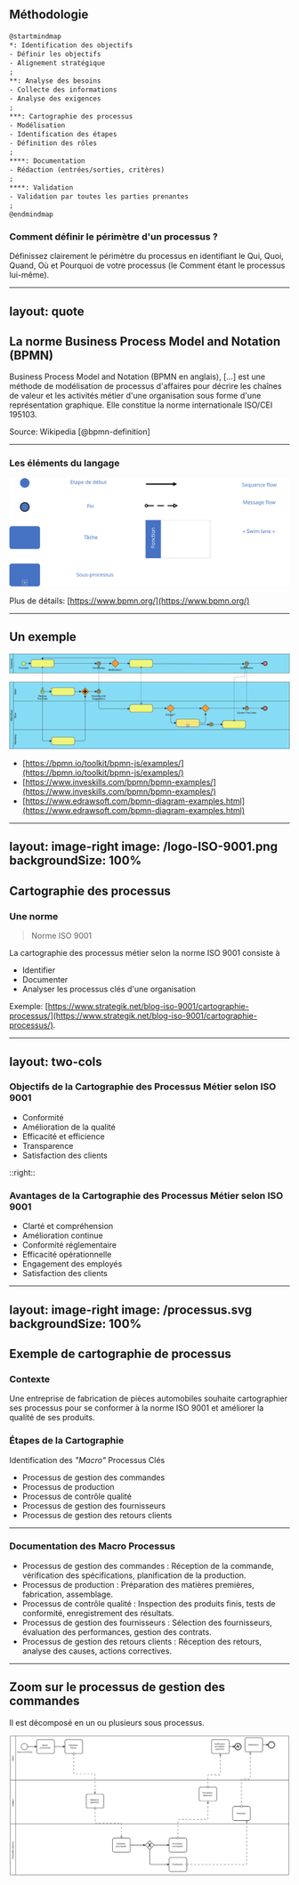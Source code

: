 

## Méthodologie

```plantuml
@startmindmap
*: Identification des objectifs
- Définir les objectifs
- Alignement stratégique
;
**: Analyse des besoins
- Collecte des informations
- Analyse des exigences
;
***: Cartographie des processus
- Modélisation
- Identification des étapes
- Définition des rôles
;
****: Documentation
- Rédaction (entrées/sorties, critères)
;
****: Validation
- Validation par toutes les parties prenantes
;
@endmindmap
```

<!-- 
1. Identification des Objectifs
Définir les objectifs : Clarifiez les objectifs du processus métier. Que souhaitez-vous accomplir ? Quels sont les résultats attendus ?
Alignement stratégique : Assurez-vous que les objectifs du processus sont alignés avec les objectifs stratégiques de l'organisation.
2. Analyse des Besoins
Collecte des informations : Recueillez des informations auprès des parties prenantes, y compris les utilisateurs finaux, les managers et les experts métier.
Analyse des exigences : Identifiez les exigences fonctionnelles et non fonctionnelles du processus.
3. Cartographie du Processus
Modélisation : Utilisez des outils de modélisation comme BPMN (Business Process Model and Notation) pour créer une représentation visuelle du processus.
Identification des étapes : Décomposez le processus en étapes ou activités distinctes.
Définition des rôles : Identifiez les rôles et les responsabilités de chaque acteur impliqué dans le processus.
4. Documentation
Rédaction des procédures : Documentez chaque étape du processus, y compris les entrées, les sorties, les critères de performance et les points de contrôle.
Création de manuels : Préparez des manuels ou des guides pour les utilisateurs finaux et les gestionnaires de processus.
-->

### Comment définir le périmètre d'un processus ?

Définissez clairement le périmètre du processus en identifiant le Qui, Quoi, Quand, Où et Pourquoi de votre processus (le Comment étant le processus lui-même).

---
layout: quote
---

## La norme Business Process Model and Notation (BPMN)

Business Process Model and Notation (BPMN en anglais), [...] est une méthode de modélisation de processus d'affaires pour décrire les chaînes de valeur et les activités métier d'une organisation sous forme d'une représentation graphique. Elle constitue la norme internationale ISO/CEI 195103. 

Source: Wikipedia [@bpmn-definition]

--- 

### Les éléments du langage

![](/bpmn_basics.svg)


Plus de détails: [https://www.bpmn.org/](https://www.bpmn.org/)

<!-- 
En BPMN (Business Process Model and Notation), les concepts de "message" et de "sequence flow" sont utilisés pour représenter différentes formes de communication et de flux dans un processus métier. Voici les différences principales entre un message et un sequence flow :

### Message
- **Définition** : Un message représente la communication entre deux entités distinctes, généralement entre deux pools différents dans un diagramme BPMN.
- **Utilisation** : Les messages sont utilisés pour modéliser l'échange d'informations entre différents participants ou systèmes. Par exemple, l'envoi d'un email, une requête HTTP, ou un appel téléphonique.
- **Représentation** : Les messages sont représentés par une ligne en pointillés avec un cercle ouvert à une extrémité et une flèche à l'autre, souvent accompagnée d'une icône d'enveloppe.
- **Contexte** : Les messages traversent les frontières des pools, indiquant une interaction entre différents acteurs ou systèmes.

### Sequence Flow
- **Définition** : Un sequence flow représente l'ordre d'exécution des activités au sein d'un même pool ou processus.
- **Utilisation** : Les sequence flows sont utilisés pour modéliser la progression logique des tâches, événements et décisions dans un processus. Ils montrent comment une activité suit une autre.
- **Représentation** : Les sequence flows sont représentés par une ligne continue avec une flèche à une extrémité.
- **Contexte** : Les sequence flows ne traversent pas les frontières des pools. Ils sont utilisés pour montrer la séquence des activités à l'intérieur d'un même pool.

### Exemple Visuel
- **Message** : 
  - Pool A envoie un message à Pool B.
  - Représenté par une ligne en pointillés avec une enveloppe.
- **Sequence Flow** : 
  - Activité 1 est suivie par Activité 2 dans le même pool.
  - Représenté par une ligne continue avec une flèche.

### Résumé
- **Message** : Communication entre différents participants (pools).
- **Sequence Flow** : Ordre d'exécution des activités au sein d'un même participant (pool).

Ces distinctions sont essentielles pour modéliser correctement les processus métier et comprendre les interactions et les flux de travail dans un diagramme BPMN.
-->

--- 

## Un exemple

![](/Example_Web-Shop.svg)

* [https://bpmn.io/toolkit/bpmn-js/examples/](https://bpmn.io/toolkit/bpmn-js/examples/)
* [https://www.inveskills.com/bpmn/bpmn-examples/](https://www.inveskills.com/bpmn/bpmn-examples/)
* [https://www.edrawsoft.com/bpmn-diagram-examples.html](https://www.edrawsoft.com/bpmn-diagram-examples.html)

---
layout: image-right
image: /logo-ISO-9001.png
backgroundSize: 100%
---

## Cartographie des processus

### Une norme

> Norme ISO 9001

La cartographie des processus métier selon la norme ISO 9001 consiste à 
* Identifier
* Documenter
* Analyser les processus clés d'une organisation 

Exemple: [https://www.strategik.net/blog-iso-9001/cartographie-processus/](https://www.strategik.net/blog-iso-9001/cartographie-processus/).

---
layout: two-cols
---

### Objectifs de la Cartographie des Processus Métier selon ISO 9001

* Conformité
* Amélioration de la qualité
* Efficacité et efficience
* Transparence 
* Satisfaction des clients

::right::

### Avantages de la Cartographie des Processus Métier selon ISO 9001

* Clarté et compréhension 
* Amélioration continue 
* Conformité réglementaire
* Efficacité opérationnelle
* Engagement des employés
* Satisfaction des clients


<!-- 
### Objectifs de la Cartographie des Processus Métier selon ISO 9001
* Conformité : Assurer que les processus de l'organisation sont conformes aux exigences de la norme ISO 9001.
* Amélioration de la Qualité : Identifier les opportunités d'amélioration continue des processus pour augmenter la qualité des produits ou services.
* Efficacité et Efficience : Optimiser les processus pour réduire les gaspillages et améliorer l'efficacité opérationnelle.
* Transparence : Fournir une vue claire et compréhensible des processus pour tous les membres de l'organisation.
* Satisfaction des Clients : Améliorer la satisfaction des clients en garantissant que les processus répondent à leurs besoins et attentes.

### Avantages de la Cartographie des Processus Métier selon ISO 9001
* Clarté et Compréhension : Facilite la compréhension des processus par tous les membres de l'organisation.
* Amélioration Continue : Identifie les points faibles et les opportunités d'amélioration dans les processus.
* Conformité Réglementaire : Aide à garantir que les processus sont conformes aux exigences réglementaires et normatives.
* Efficacité Opérationnelle : Permet d'optimiser les processus pour réduire les coûts et améliorer l'efficacité.
* Engagement des Employés : Encourage la participation et l'engagement des employés dans l'amélioration des processus.
* Satisfaction des Clients : Contribue à améliorer la qualité des produits ou services, augmentant ainsi la satisfaction des clients.
-->

---
layout: image-right
image: /processus.svg
backgroundSize: 100%
---

## Exemple de cartographie de processus

### Contexte
Une entreprise de fabrication de pièces automobiles souhaite cartographier ses processus pour se conformer à la norme ISO 9001 et améliorer la qualité de ses produits.

### Étapes de la Cartographie
Identification des _"Macro"_ Processus Clés

* Processus de gestion des commandes
* Processus de production
* Processus de contrôle qualité
* Processus de gestion des fournisseurs
* Processus de gestion des retours clients
---

### Documentation des Macro Processus

* Processus de gestion des commandes : Réception de la commande, vérification des spécifications, planification de la production.
* Processus de production : Préparation des matières premières, fabrication, assemblage.
* Processus de contrôle qualité : Inspection des produits finis, tests de conformité, enregistrement des résultats.
* Processus de gestion des fournisseurs : Sélection des fournisseurs, évaluation des performances, gestion des contrats.
* Processus de gestion des retours clients : Réception des retours, analyse des causes, actions correctives.


<!--
 **Chaque macro processus pourra être découpé en processus qui seront spécifiés et documentés**
-->
--- 

## Zoom sur le processus de gestion des commandes

Il est décomposé en un ou plusieurs sous processus.

![](/public/bpmn_sample.svg)
